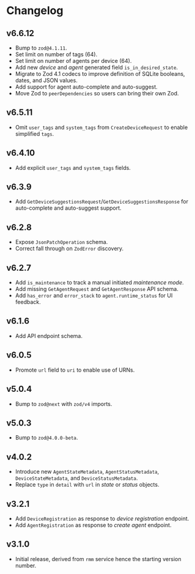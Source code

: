 # Changelog
## v6.6.12
- Bump to `zod@4.1.11`.
- Set limit on number of tags (64).
- Set limit on number of agents per device (64).
- Add new _device_ and _agent_ generated field `is_in_desired_state`.
- Migrate to Zod 4.1 codecs to improve definition of SQLite booleans, dates, and JSON values.
- Add support for agent auto-complete and auto-suggest.
- Move Zod to `peerDependencies` so users can bring their own Zod.

## v6.5.11
- Omit `user_tags` and `system_tags` from `CreateDeviceRequest` to enable simplified `tags`.

## v6.4.10
- Add explicit `user_tags` and `system_tags` fields.

## v6.3.9
- Add `GetDeviceSuggestionsRequest`/`GetDeviceSuggestionsResponse` for auto-complete and auto-suggest support.

## v6.2.8
- Expose `JsonPatchOperation` schema.
- Correct fall through on `ZodError` discovery.

## v6.2.7
- Add `is_maintenance` to track a manual initiated _maintenance mode_.
- Add missing `GetAgentRequest` and `GetAgentResponse` API schema.
- Add `has_error` and `error_stack` to `agent.runtime_status` for UI feedback.

## v6.1.6
- Add API endpoint schema.

## v6.0.5
- Promote `url` field to `uri` to enable use of URNs.

## v5.0.4
- Bump to `zod@next` with `zod/v4` imports.

## v5.0.3
- Bump to `zod@4.0.0-beta`.

## v4.0.2
- Introduce new `AgentStateMetadata`, `AgentStatusMetadata`, `DeviceStateMetadata`, and `DeviceStatusMetadata`.
- Replace `type` in `detail` with `url` in _state_ or _status_ objects.

## v3.2.1
- Add `DeviceRegistration` as response to _device registration_ endpoint.
- Add `AgentRegistration` as response to _create agent_ endpoint.

## v3.1.0
- Initial release, derived from `rmm` service hence the starting version number.
